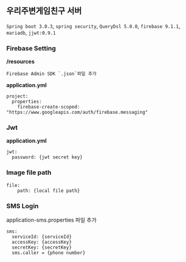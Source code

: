 우리주변게임친구 서버
---
`Spring boot 3.0.3`, `spring security`, `QueryDsl 5.0.0`, `firebase 9.1.1`, `mariadb`, `jjwt:0.9.1`

### Firebase Setting
**/resources**
```text
Firebase Admin SDK `.json`파일 추가
```

**application.yml**
```text
project:
  properties:
    firebase-create-scoped: "https://www.googleapis.com/auth/firebase.messaging"
```

### Jwt
**application.yml**
```text
jwt:
  password: {jwt secret key}
```

### Image file path
```text
file:
    path: {local file path}
```

### SMS Login
application-sms.properties 파일 추가
```text
sms:
  serviceId: {serviceId}
  accessKey: {accessKey}
  secretKey: {secretKey}
  sms.caller = {phone number}
```
